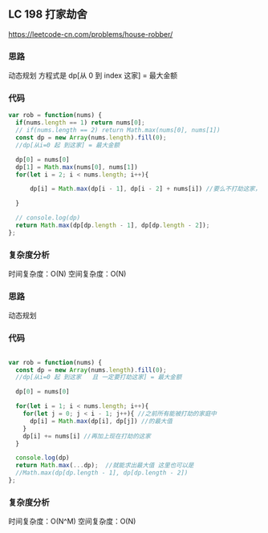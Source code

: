 ## LC 198 打家劫舍

https://leetcode-cn.com/problems/house-robber/

### 思路

动态规划
方程式是
dp[从 0 到 index 这家] = 最大金额

### 代码

```JavaScript
var rob = function(nums) {
  if(nums.length == 1) return nums[0];
  // if(nums.length == 2) return Math.max(nums[0], nums[1])
  const dp = new Array(nums.length).fill(0);
  //dp[从i=0 起 到这家] = 最大金额

  dp[0] = nums[0]
  dp[1] = Math.max(nums[0], nums[1])
  for(let i = 2; i < nums.length; i++){

      dp[i] = Math.max(dp[i - 1], dp[i - 2] + nums[i]) //要么不打劫这家，要么打劫这家，取最大值

  }

  // console.log(dp)
  return Math.max(dp[dp.length - 1], dp[dp.length - 2]);
};

```

### 复杂度分析

时间复杂度：O(N)
空间复杂度：O(N)

### 思路

动态规划

### 代码

```JavaScript

var rob = function(nums) {
  const dp = new Array(nums.length).fill(0);
  //dp[从i=0 起 到这家   且 一定要打劫这家] = 最大金额

  dp[0] = nums[0]

  for(let i = 1; i < nums.length; i++){
    for(let j = 0; j < i - 1; j++){ //之前所有能被打劫的家庭中
      dp[i] = Math.max(dp[i], dp[j]) //的最大值
    }
    dp[i] += nums[i] //再加上现在打劫的这家
  }

  console.log(dp)
  return Math.max(...dp);  //就能求出最大值 这里也可以是
  //Math.max(dp[dp.length - 1], dp[dp.length - 2])
};

```

### 复杂度分析

时间复杂度：O(N^M)
空间复杂度：O(N)
